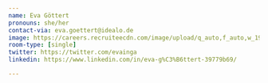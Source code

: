 ```yaml
---
name: Eva Göttert
pronouns: she/her
contact-via: eva.goettert@idealo.de
image: https://careers.recruiteecdn.com/image/upload/q_auto,f_auto,w_1920,c_limit/production/images/DDw/nqRAPCRLf6d3.jpeg
room-type: [single]
twitter: https://twitter.com/evainga
linkedin: https://www.linkedin.com/in/eva-g%C3%B6ttert-39779b69/

---
```

